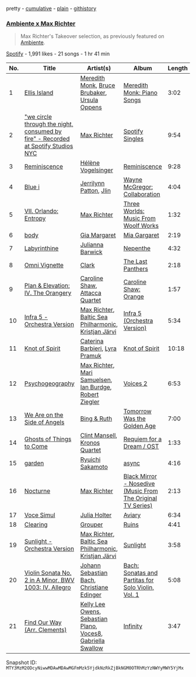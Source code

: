 pretty - [cumulative](/playlists/cumulative/37i9dQZF1DX24ftkC3R4l9.md) - [plain](/playlists/plain/37i9dQZF1DX24ftkC3R4l9) - [githistory](https://github.githistory.xyz/mackorone/spotify-playlist-archive/blob/main/playlists/plain/37i9dQZF1DX24ftkC3R4l9)

### [Ambiente x Max Richter](https://open.spotify.com/playlist/37i9dQZF1DX24ftkC3R4l9)

> Max Richter's Takeover selection, as previously featured on <a href="spotify:user:spotify:playlist:37i9dQZF1DX9c7yCloFHHL">Ambiente</a>.

[Spotify](https://open.spotify.com/user/spotify) - 1,991 likes - 21 songs - 1 hr 41 min

| No. | Title | Artist(s) | Album | Length |
|---|---|---|---|---|
| 1 | [Ellis Island](https://open.spotify.com/track/6LKYTKdEEgikRjVjKXj3d9) | [Meredith Monk](https://open.spotify.com/artist/1WN9bXZmI41JB1tCmrSC3M), [Bruce Brubaker](https://open.spotify.com/artist/400JXdqRhBKf0A6qNoLCSJ), [Ursula Oppens](https://open.spotify.com/artist/7IxqYfRCtVZf5syhfPB8Ci) | [Meredith Monk: Piano Songs](https://open.spotify.com/album/2HiKHHXUaH84DcFkvpYhD3) | 3:02 |
| 2 | ["we circle through the night, consumed by fire" \- Recorded at Spotify Studios NYC](https://open.spotify.com/track/7pAksEVGKqiXRvl2bO0vhy) | [Max Richter](https://open.spotify.com/artist/2VZNmg4vCnew4Pavo8zDdW) | [Spotify Singles](https://open.spotify.com/album/0A5p1Mwf2dK9MAG804kNcg) | 9:54 |
| 3 | [Reminiscence](https://open.spotify.com/track/77mcZL6Qj3hEjvqe2CJWZm) | [Hélène Vogelsinger](https://open.spotify.com/artist/7x4r9H8a1f60caFnTB4xmA) | [Reminiscence](https://open.spotify.com/album/7kCmF1EA4lIDRjPnDfkUje) | 9:28 |
| 4 | [Blue i](https://open.spotify.com/track/4t2Ymp7Fa9jr3cgKt8XYAP) | [Jerrilynn Patton](https://open.spotify.com/artist/40LnJya3zz55sUnv2ojpWR), [Jlin](https://open.spotify.com/artist/23QKqAkKwti9zBiac6RFBA) | [Wayne McGregor: Collaboration](https://open.spotify.com/album/0p11IruYZq7lsEAXbgNBvW) | 4:04 |
| 5 | [VII\. Orlando: Entropy](https://open.spotify.com/track/4RwJIEJfoIVnFpi4hfhnFL) | [Max Richter](https://open.spotify.com/artist/2VZNmg4vCnew4Pavo8zDdW) | [Three Worlds: Music From Woolf Works](https://open.spotify.com/album/4fo551Vy3KXbbRxRlVTD9D) | 1:32 |
| 6 | [body](https://open.spotify.com/track/7ioA3dpnUBGyoWapMSxWnv) | [Gia Margaret](https://open.spotify.com/artist/7fnMav7xXJwwjbyWbSjF4C) | [Mia Gargaret](https://open.spotify.com/album/0NZqwH80237QvwcJDlOia7) | 2:19 |
| 7 | [Labyrinthine](https://open.spotify.com/track/58OsQvr8IkoysLGiaLth6I) | [Julianna Barwick](https://open.spotify.com/artist/0HWfFWL4vVrbaBQqxVCwCi) | [Nepenthe](https://open.spotify.com/album/2CXMjx34NYlVRCFH1MsOku) | 4:32 |
| 8 | [Omni Vignette](https://open.spotify.com/track/5F0Ne6CGaUYZaegGli9BYN) | [Clark](https://open.spotify.com/artist/6kic5bCjlohhDn9KzXbOta) | [The Last Panthers](https://open.spotify.com/album/6jN4zYKKtmdva12AjbfXNB) | 2:18 |
| 9 | [Plan & Elevation: IV\. The Orangery](https://open.spotify.com/track/2dMkqOH8CjJGwDcyLcNuZI) | [Caroline Shaw](https://open.spotify.com/artist/3uUFClFtbjbjQQIq4BjY2C), [Attacca Quartet](https://open.spotify.com/artist/5EUJNZmcXCk9vkeD9GjtzF) | [Caroline Shaw: Orange](https://open.spotify.com/album/5d0tz2baP5WGhMzZvONcgU) | 1:57 |
| 10 | [Infra 5 \- Orchestra Version](https://open.spotify.com/track/3FnE1RU9JCrAKhejeSPyXK) | [Max Richter](https://open.spotify.com/artist/2VZNmg4vCnew4Pavo8zDdW), [Baltic Sea Philharmonic](https://open.spotify.com/artist/1PlMcwoF2G03BqB1MDbXVt), [Kristjan Järvi](https://open.spotify.com/artist/2WgYGKKKnmn7t11fcHZnt7) | [Infra 5 \(Orchestra Version\)](https://open.spotify.com/album/3TeLT18JRSdu4dAR7TBtvn) | 5:34 |
| 11 | [Knot of Spirit](https://open.spotify.com/track/16OWbcIekAVw9vEdiL93My) | [Caterina Barbieri](https://open.spotify.com/artist/61WgG5fz5ilJrMne7tE1zu), [Lyra Pramuk](https://open.spotify.com/artist/4nIgCJvBTi7M3pFn2ELhxm) | [Knot of Spirit](https://open.spotify.com/album/6OQQ3ImfeWkqIIRhMr4L5V) | 10:18 |
| 12 | [Psychogeography](https://open.spotify.com/track/5rGghULRHdt40jvMnpDubb) | [Max Richter](https://open.spotify.com/artist/2VZNmg4vCnew4Pavo8zDdW), [Mari Samuelsen](https://open.spotify.com/artist/670EXb4x6t2MAvRvqCixyx), [Ian Burdge](https://open.spotify.com/artist/0cs87q4mrkIUnMqHVAf4eL), [Robert Ziegler](https://open.spotify.com/artist/6c3mMiMnHQtu4mGWN87CFx) | [Voices 2](https://open.spotify.com/album/29qu0lgHevmRAWZMWkDsD5) | 6:53 |
| 13 | [We Are on the Side of Angels](https://open.spotify.com/track/755pVwd6scvSnlUAnIS6zc) | [Bing & Ruth](https://open.spotify.com/artist/0grPfzk6cTnzfQpxjLDPs0) | [Tomorrow Was the Golden Age](https://open.spotify.com/album/37FqMp9hRz4bgkvp3x0Tz3) | 7:00 |
| 14 | [Ghosts of Things to Come](https://open.spotify.com/track/37eMGxazZ53ALWvBnF4DUm) | [Clint Mansell](https://open.spotify.com/artist/01xiB0IlXMXy3wrrotgDnU), [Kronos Quartet](https://open.spotify.com/artist/0M6xcJTswOl2qvExCJhiS3) | [Requiem for a Dream / OST](https://open.spotify.com/album/7Jkv05qDgXZynnNaYcxY5W) | 1:33 |
| 15 | [garden](https://open.spotify.com/track/64k9ofXMqzVfB01m2emxIw) | [Ryuichi Sakamoto](https://open.spotify.com/artist/1tcgfoMTT1szjUeaikxRjA) | [async](https://open.spotify.com/album/2OKN3NwlITzfVpDJecA4Z3) | 4:16 |
| 16 | [Nocturne](https://open.spotify.com/track/6ha8If4Le4JbyE9Y7cmUYg) | [Max Richter](https://open.spotify.com/artist/2VZNmg4vCnew4Pavo8zDdW) | [Black Mirror \- Nosedive \(Music From The Original TV Series\)](https://open.spotify.com/album/6I3nSno00gBaLTJF4epBQY) | 2:13 |
| 17 | [Voce Simul](https://open.spotify.com/track/5pJklRm4p7TpUDACojnZEe) | [Julia Holter](https://open.spotify.com/artist/0bsV0sUjnCuCTYOnNHQl3E) | [Aviary](https://open.spotify.com/album/6icpwcJQWK4nq9Xilk4yRu) | 6:34 |
| 18 | [Clearing](https://open.spotify.com/track/3IL43TRkEnh4buGOZ1Brb5) | [Grouper](https://open.spotify.com/artist/31uyAcnY0kjjKKIQZMKX4i) | [Ruins](https://open.spotify.com/album/5ElYoVUqRQIlDekD1v6aKa) | 4:41 |
| 19 | [Sunlight \- Orchestra Version](https://open.spotify.com/track/4vPGXkZYKmyFjnwRFF4RJq) | [Max Richter](https://open.spotify.com/artist/2VZNmg4vCnew4Pavo8zDdW), [Baltic Sea Philharmonic](https://open.spotify.com/artist/1PlMcwoF2G03BqB1MDbXVt), [Kristjan Järvi](https://open.spotify.com/artist/2WgYGKKKnmn7t11fcHZnt7) | [Sunlight](https://open.spotify.com/album/0ANoKVoUntfUImCzarlu8A) | 3:58 |
| 20 | [Violin Sonata No\. 2 in A Minor, BWV 1003: IV\. Allegro](https://open.spotify.com/track/2djkDNY0TN5C34OZvZmxHx) | [Johann Sebastian Bach](https://open.spotify.com/artist/5aIqB5nVVvmFsvSdExz408), [Christiane Edinger](https://open.spotify.com/artist/2qn7oYvrCrKti56IQXOyLt) | [Bach: Sonatas and Partitas for Solo Violin, Vol\. 1](https://open.spotify.com/album/4Jj0A2cAFVSdYkAdhZ4Oju) | 5:08 |
| 21 | [Find Our Way \(Arr\. Clements\)](https://open.spotify.com/track/0surAOdlCORVWoKRg2V6ef) | [Kelly Lee Owens](https://open.spotify.com/artist/5eitAUlYmlha3LLWg7aBn5), [Sebastian Plano](https://open.spotify.com/artist/7epYP6gVqTvHaKG7iSMAzr), [Voces8](https://open.spotify.com/artist/32nW8kGbs65y8CSlIvREuc), [Gabriella Swallow](https://open.spotify.com/artist/6AwvMaVqPLCm4wOjmq2WFT) | [Infinity](https://open.spotify.com/album/74eIgzLtcbJVr4NIajGzrb) | 3:47 |

Snapshot ID: `MTY3MzM2ODcyNiwwMDAwMDAwMGFmMzk5YjdkNzRkZjBkNGM0OTRhMzYzNWYyMWY5YjMx`
